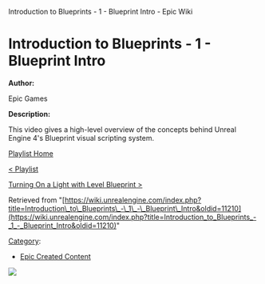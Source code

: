 Introduction to Blueprints - 1 - Blueprint Intro - Epic Wiki                    

Introduction to Blueprints - 1 - Blueprint Intro
================================================

  

**Author:**

Epic Games

**Description:**

This video gives a high-level overview of the concepts behind Unreal Engine 4's Blueprint visual scripting system.

[Playlist Home](/Category:Epic_Video_Playlists "Category:Epic Video Playlists")

[< Playlist](/Introduction_to_Blueprints_Playlist "Introduction to Blueprints Playlist")

[Turning On a Light with Level Blueprint >](/Introduction_to_Blueprints_-_2_-_Turning_On_a_Light_with_Level_Blueprint "Introduction to Blueprints - 2 - Turning On a Light with Level Blueprint")

Retrieved from "[https://wiki.unrealengine.com/index.php?title=Introduction\_to\_Blueprints\_-\_1\_-\_Blueprint\_Intro&oldid=11210](https://wiki.unrealengine.com/index.php?title=Introduction_to_Blueprints_-_1_-_Blueprint_Intro&oldid=11210)"

[Category](/Special:Categories "Special:Categories"):

*   [Epic Created Content](/Category:Epic_Created_Content "Category:Epic Created Content")

  ![](https://tracking.unrealengine.com/track.png)